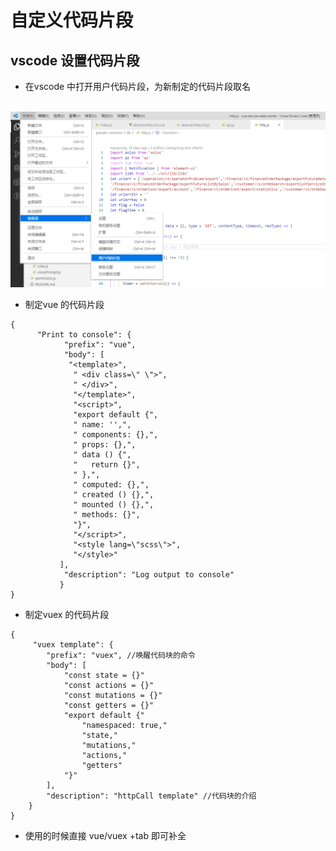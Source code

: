 # 自定义代码片段
## vscode 设置代码片段
- 在vscode 中打开用户代码片段，为新制定的代码片段取名

![]()
![solar](../../.vuepress/public/img/snipt.png)
- 制定vue 的代码片段
```
{
	  "Print to console": {
		    "prefix": "vue",
		    "body": [
		     "<template>",
		      " <div class=\" \">",
		      " </div>",
		      "</template>",
		      "<script>",
		      "export default {",
		      " name: '',",
		      " components: {},",
		      " props: {},",
		      " data () {",
		      "   return {}",
		      " },",
		      " computed: {},",
		      " created () {},",
		      " mounted () {},",
		      " methods: {}",
		      "}",
		      "</script>",
		      "<style lang=\"scss\">",
		      "</style>"
		   ],
		    "description": "Log output to console"
		   }
}
```
- 制定vuex 的代码片段
```
{
	 "vuex template": {
        "prefix": "vuex", //唤醒代码块的命令
        "body": [
		    "const state = {}"
		    "const actions = {}"
			"const mutations = {}"
			"const getters = {}"
			"export default {"
				"namespaced: true,"
				"state,"
				"mutations,"
				"actions,"
				"getters"
			"}"
        ], 
        "description": "httpCall template" //代码块的介绍
    }
}
```


- 使用的时候直接 vue/vuex +tab 即可补全